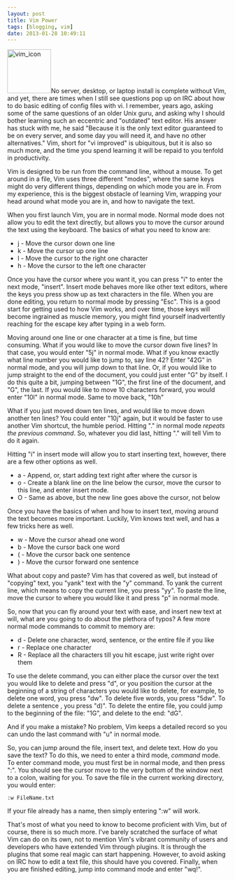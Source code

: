 ```yaml
---
layout: post
title: Vim Power
tags: [blogging, vim] 
date: 2013-01-28 10:49:11
---
```


<a href="http://www.flickr.com/photos/51724787@N06/8424086311/" title="vim_icon by Jon Buys, on Flickr"><img src="http://farm9.staticflickr.com/8466/8424086311_037e32dbcf_t.jpg" width="100" height="100" alt="vim_icon"></a>No server, desktop, or laptop install is complete without Vim, and yet, there are times when I still see questions pop up on IRC about how to do basic editing of config files with vi. I remember, years ago, asking some of the same questions of an older Unix guru, and asking why I should bother learning such an eccentric and "outdated" text editor. His answer has stuck with me, he said "Because it is the only text editor guaranteed to be on every server, and some day you will need it, and have no other alternatives." Vim, short for "vi improved" is ubiquitous, but it is also so much more, and the time you spend learning it will be repaid to you tenfold in productivity. 

Vim is designed to be run from the command line, without a mouse. To get around in a file, Vim uses three different "modes", where the same keys might do very different things, depending on which mode you are in. From my experience, this is the biggest obstacle of learning Vim, wrapping your head around what mode you are in, and how to navigate the text. 

When you first launch Vim, you are in normal mode. Normal mode does not allow you to edit the text directly, but allows you to move the cursor around the text using the keyboard. The basics of what you need to know are:

* j - Move the cursor down one line
* k - Move the cursor up one line
* l - Move the cursor to the right one character
* h - Move the cursor to the left one character

Once you have the cursor where you want it, you can press "i" to enter the next mode, "insert". Insert mode behaves more like other text editors, where the keys you press show up as text characters in the file. When you are done editing, you return to normal mode by pressing "Esc". This is a good start for getting used to how Vim works, and over time, those keys will become ingrained as muscle memory, you might find yourself inadvertently reaching for the escape key after typing in a web form.

Moving around one line or one character at a time is fine, but time consuming. What if you would like to move the cursor down five lines? In that case, you would enter "5j" in normal mode. What if you know exactly what line number you would like to jump to, say line 42? Enter "42G" in normal mode, and you will jump down to that line. Or, if you would like to jump straight to the end of the document, you could just enter "G" by itself. I do this quite a bit, jumping between "1G", the first line of the document, and "G", the last. If you would like to move 10 characters forward, you would enter "10l" in normal mode. Same to move back, "10h"

What if you just moved down ten lines, and would like to move down another ten lines? You could enter "10j" again, but it would be faster to use another Vim shortcut, the humble period. Hitting "." in normal mode *repeats the previous command*. So, whatever you did last, hitting "." will tell Vim to do it again. 

Hitting "i" in insert mode will allow you to start inserting text, however, there are a few other options as well.

* a - Append, or, start adding text right after where the cursor is
* o - Create a blank line on the line below the cursor, move the cursor to this line, and enter insert mode.
* O - Same as above, but the new line goes above the cursor, not below

Once you have the basics of when and how to insert text, moving around the text becomes more important. Luckily, Vim knows text well, and has a few tricks here as well.

* w - Move the cursor ahead one word
* b - Move the cursor back one word
* ( - Move the cursor back one sentence
* ) - Move the cursor forward one sentence

What about copy and paste? Vim has that covered as well, but instead of "copying" text, you "yank" text with the "y" command. To yank the current line, which means to copy the current line, you press "yy". To paste the line, move the cursor to where you would like it and press "p" in normal mode. 

So, now that you can fly around your text with ease, and insert new text at will, what are you going to do about the plethora of typos? A few more normal mode commands to commit to memory are:

* d - Delete one character, word, sentence, or the entire file if you like
* r - Replace one character
* R - Replace all the characters till you hit escape, just write right over them

To use the delete command, you can either place the cursor over the text you would like to delete and press "d", or you position the cursor at the beginning of a string of characters you would like to delete, for example, to delete one word, you press "dw". To delete five words, you press "5dw". To delete a sentence , you press "d)". To delete the entire file, you could jump to the beginning of the file: "1G", and delete to the end: "dG". 

And if you make a mistake? No problem, Vim keeps a detailed record so you can undo the last command with "u" in normal mode. 

So, you can jump around the file, insert text, and delete text. How do you save the text? To do this, we need to enter a third mode, *command* mode. To enter command mode, you must first be in normal mode, and then press ":". You should see the cursor move to the very bottom of the window next to a colon, waiting for you. To save the file in the current working directory, you would enter:

	:w FileName.txt

If your file already has a name, then simply entering ":w" will work. 

That's most of what you need to know to become proficient with Vim, but of course, there is so much more. I've barely scratched the surface of what Vim can do on its own, not to mention Vim's vibrant community of users and developers who have extended Vim through plugins. It is through the plugins that some real magic can start happening. However, to avoid asking on IRC how to edit a text file, this should have you covered. Finally, when you are finished editing, jump into command mode and enter "wq!". 






